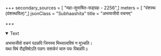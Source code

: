 +++
secondary_sources = [ "महा-सुभाषित-सङ्ग्रहः - 2256",]
meters = [ "वंशस्थ (वंशस्थविल)",]
jsonClass = "Subhaashita"
title = "अभव्यजीवो वचनम्"

+++

<details open><summary>Text</summary>

अभव्यजीवो वचनं पठन्नपि जिनस्य मिथ्यात्वविषं न मुञ्चति।  
यथा विषं रौद्रविषोऽति पन्नगः सशर्करं चारु पयः पिबन्नपि॥
</details>
